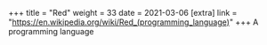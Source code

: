+++
title = "Red"
weight = 33
date = 2021-03-06
[extra]
link = "https://en.wikipedia.org/wiki/Red_(programming_language)"
+++
A programming language


